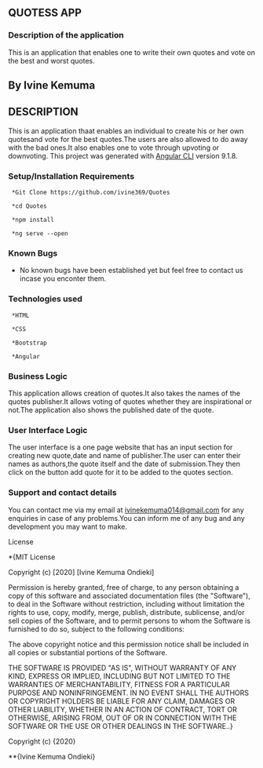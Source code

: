 ## QUOTESS APP


### Description of the application
  This is an application that enables one to write their own quotes and vote on the best and worst quotes.

## By Ivine Kemuma

## DESCRIPTION
This is an application thaat enables an individual to create his or her own quotesand vote for the best quotes.The users are also allowed to do away with the bad ones.It also enables one to vote through upvoting or downvoting.
This project was generated with [Angular CLI](https://github.com/angular/angular-cli) version 9.1.8.

### Setup/Installation Requirements

     *Git Clone https://github.com/ivine369/Quotes

     *cd Quotes

     *npm install

     *ng serve --open

 ### Known Bugs
   - No known bugs have been established yet but feel free to contact us incase you enconter them.

### Technologies used

     *HTML

     *CSS 

     *Bootstrap

     *Angular

### Business Logic
This application allows creation of quotes.It also takes the names of the quotes publisher.It allows voting of quotes whether they are inspirational or not.The application also shows the  published date of the quote.

### User Interface Logic
The user interface is a one page website that has an input section for creating new quote,date and name of publisher.The user can enter their names as authors,the quote itself and the date of submission.They then click on the button add quote for it to be added to the quotes section.

### Support and contact details

You can contact me via my email at ivinekemuma014@gmail.com for any enquiries in case of any problems.You can inform me of any bug and any development you may want to make.

License 

*{MIT License

Copyright (c) [2020] [Ivine Kemuma Ondieki]

Permission is hereby granted, free of charge, to any person obtaining a copy of this software and associated documentation files (the "Software"), to deal in the Software without restriction, including without limitation the rights to use, copy, modify, merge, publish, distribute, sublicense, and/or sell copies of the Software, and to permit persons to whom the Software is furnished to do so, subject to the following conditions:

The above copyright notice and this permission notice shall be included in all copies or substantial portions of the Software.

THE SOFTWARE IS PROVIDED "AS IS", WITHOUT WARRANTY OF ANY KIND, EXPRESS OR IMPLIED, INCLUDING BUT NOT LIMITED TO THE WARRANTIES OF MERCHANTABILITY, FITNESS FOR A PARTICULAR PURPOSE AND NONINFRINGEMENT. IN NO EVENT SHALL THE AUTHORS OR COPYRIGHT HOLDERS BE LIABLE FOR ANY CLAIM, DAMAGES OR OTHER LIABILITY, WHETHER IN AN ACTION OF CONTRACT, TORT OR OTHERWISE, ARISING FROM, OUT OF OR IN CONNECTION WITH THE SOFTWARE OR THE USE OR OTHER DEALINGS IN THE SOFTWARE..}
  
   Copyright (c) {2020}


   **{Ivine Kemuma Ondieki}




